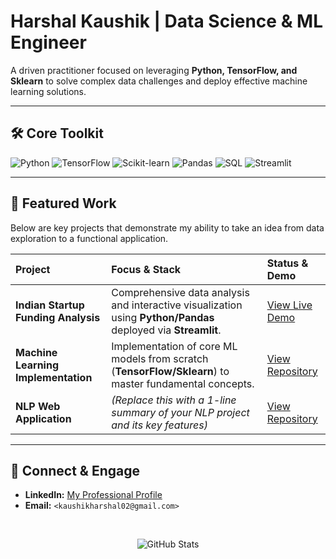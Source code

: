 # Harshal Kaushik | Data Science & ML Engineer

A driven practitioner focused on leveraging **Python, TensorFlow, and Sklearn** to solve complex data challenges and deploy effective machine learning solutions.

---

## 🛠️ Core Toolkit

<p align="left">
  <img src="https://img.shields.io/badge/-Python-3776AB?style=for-the-badge&logo=python&logoColor=white" alt="Python"/>
  <img src="https://img.shields.io/badge/-TensorFlow-FF6F00?style=for-the-badge&logo=tensorflow&logoColor=white" alt="TensorFlow"/>
  <img src="https://img.shields.io/badge/-Scikit--learn-2E8B57?style=for-the-badge&logo=scikit-learn&logoColor=white" alt="Scikit-learn"/>
  <img src="https://img.shields.io/badge/-Pandas-00748C?style=for-the-badge&logo=pandas&logoColor=white" alt="Pandas"/>
  <img src="https://img.shields.io/badge/-SQL-316192?style=for-the-badge&logo=postgresql&logoColor=white" alt="SQL"/>
  
  <img src="https://img.shields.io/badge/-Streamlit-00C2FF?style=for-the-badge&logo=streamlit&logoColor=white" alt="Streamlit"/>
</p>

---

## 📂 Featured Work

Below are key projects that demonstrate my ability to take an idea from data exploration to a functional application.

| Project | Focus & Stack | Status & Demo |
| :--- | :--- | :--- |
| **Indian Startup Funding Analysis** | Comprehensive data analysis and interactive visualization using **Python/Pandas** deployed via **Streamlit**. | [View Live Demo](<LINK_TO_STREAMLIT_APP_OR_DEPLOYMENT>) |
| **Machine Learning Implementation** | Implementation of core ML models from scratch (**TensorFlow/Sklearn**) to master fundamental concepts. | [View Repository](https://github.com/harshal-kaushik/ML-Algorithms) |
| **NLP Web Application** | *(Replace this with a 1-line summary of your NLP project and its key features)* | [View Repository](https://github.com/harshal-kaushik/NLP-web-app) |

---

## 🔗 Connect & Engage

- **LinkedIn:** [My Professional Profile](<www.linkedin.com/in/kaushikharshal>)
- **Email:** `<kaushikharshal02@gmail.com>`

<br>
<p align="center">
  <img src="https://github-readme-stats.vercel.app/api?username=harshal-kaushik&show_icons=true&theme=radical&count_private=true" alt="GitHub Stats"/>
</p>
